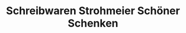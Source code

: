 ---
title: "Schreibwaren Strohmeier Schöner Schenken"
url: /bruckmuehl/schreibwaren-strohmeier-schoener-schenken/
shop: Andenken
---